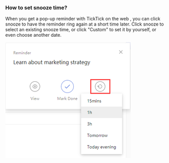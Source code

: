 ### How to set snooze time?

When you get a pop-up reminder with TickTick on the web , you can click snooze to have the reminder ring again at a short time later. Click snooze to select an existing snooze time, or click "Custom" to set it by yourself, or even choose another date.

![](../../images/ticktick-web-version/task/2.6.21.png)

